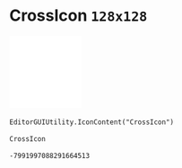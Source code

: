 # CrossIcon `128x128`
<img src="/img/CrossIcon.png" width=128 height=128>

``` CSharp
EditorGUIUtility.IconContent("CrossIcon")
```
```
CrossIcon
```
```
-7991997088291664513
```
